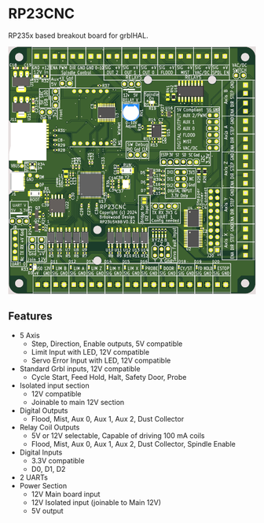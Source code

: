 # RP23CNC
RP235x based breakout board for grblHAL.

![RP2350B based RP23CNC](https://github.com/phil-barrett/RP23CNC/blob/main/RP23CNC.png)

## Features
- 5 Axis
  * Step, Direction, Enable outputs, 5V compatible
  * Limit Input with LED, 12V compatible
  * Servo Error Input with LED, 12V compatible
- Standard Grbl inputs, 12V compatible
  * Cycle Start, Feed Hold, Halt, Safety Door, Probe
- Isolated input section
  * 12V compatible
  * Joinable to main 12V section
- Digital Outputs
  * Flood, Mist, Aux 0, Aux 1, Aux 2, Dust Collector
- Relay Coil Outputs
  * 5V or 12V selectable, Capable of driving 100 mA coils
  * Flood, Mist, Aux 0, Aux 1, Aux 2, Dust Collector, Spindle Enable
- Digital Inputs
  * 3.3V compatible
  * D0, D1, D2
- 2 UARTs
- Power Section
  * 12V Main board input
  * 12V Isolated input (joinable to Main 12V)
  * 5V output
  

